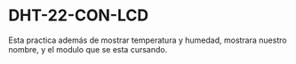 # DHT-22-CON-LCD
Esta practica además de mostrar temperatura y humedad, mostrara nuestro nombre, y el modulo que se esta cursando.
